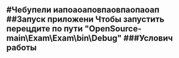 #Чебупели
иапоаоаповпаовпаопаоап
##Запуск приложени
Чтобы запустить перецдите по пути "OpenSource-main\Exam\Exam\bin\Debug"
###Услович работы
-
